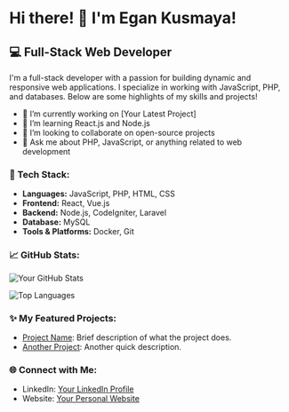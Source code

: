 # Hi there! 👋 I'm Egan Kusmaya!

## 💻 Full-Stack Web Developer

I'm a full-stack developer with a passion for building dynamic and responsive web applications. I specialize in working with JavaScript, PHP, and databases. Below are some highlights of my skills and projects!

- 🔭 I’m currently working on [Your Latest Project]
- 🌱 I’m learning React.js and Node.js
- 👯 I’m looking to collaborate on open-source projects
- 💬 Ask me about PHP, JavaScript, or anything related to web development

### 🚀 Tech Stack:
- **Languages:** JavaScript, PHP, HTML, CSS
- **Frontend:** React, Vue.js
- **Backend:** Node.js, CodeIgniter, Laravel
- **Database:** MySQL
- **Tools & Platforms:** Docker, Git

### 📈 GitHub Stats:
![Your GitHub Stats](https://github-readme-stats.vercel.app/api?username=egn234&show_icons=true&theme=radical)

![Top Languages](https://github-readme-stats.vercel.app/api/top-langs/?username=egn234&layout=compact&theme=radical)

### ✨ My Featured Projects:
- [Project Name](https://github.com/username/project-repo): Brief description of what the project does.
- [Another Project](https://github.com/username/another-project): Another quick description.

### 🌐 Connect with Me:
- LinkedIn: [Your LinkedIn Profile](https://linkedin.com/in/egn234)
- Website: [Your Personal Website](https://yourwebsite.com)

